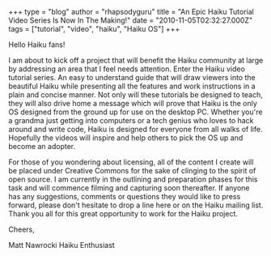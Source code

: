 +++
type = "blog"
author = "rhapsodyguru"
title = "An Epic Haiku Tutorial Video Series Is Now In The Making!"
date = "2010-11-05T02:32:27.000Z"
tags = ["tutorial", "video", "haiku", "Haiku OS"]
+++

Hello Haiku fans!

  I am about to kick off a project that will benefit the Haiku community at large by addressing an area that I feel needs attention. Enter the Haiku video tutorial series. An easy to understand guide that will draw viewers into the beautiful Haiku while presenting all the features and work instructions in a plain and concise manner. Not only will these tutorials be designed to teach, they will also drive home a message which will prove that Haiku is the only OS designed from the ground up for use on the desktop PC. Whether you're a grandma just getting into computers or a tech genius who loves to hack around and write code, Haiku is designed for everyone from all walks of life. Hopefully the videos will inspire and help others to pick the OS up and become an adopter.

  For those of you wondering about licensing, all of the content I create will be placed under Creative Commons for the sake of clinging to the spirit of open source. I am currently in the outlining and preparation phases for this task and will commence filming and capturing soon thereafter. If anyone has any suggestions, comments or questions they would like to press forward, please don't hesitate to drop a line here or on the Haiku mailing list. Thank you all for this great opportunity to work for the Haiku project.


Cheers,


Matt Nawrocki
Haiku Enthusiast